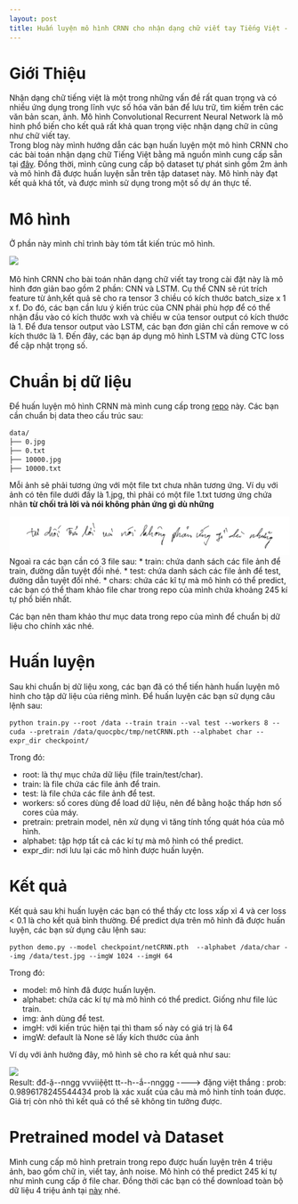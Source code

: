 ```yaml
---
layout: post
title: Huấn luyện mô hình CRNN cho nhận dạng chữ viết tay Tiếng Việt - How to train your dragon. 
---
```

# Giới Thiệu
Nhận dạng chữ tiếng việt là một trong những vấn đề rất quan trọng và có nhiều ứng dụng trong lĩnh vực số hóa văn bản để lưu trữ, tìm kiếm trên các văn bản scan, ảnh. Mô hình Convolutional Recurrent Neural Network là mô hình phổ biến cho kết quả rất khả quan trọng việc nhận dạng chữ in cũng như chữ viết tay. <br/> Trong blog này mình hướng dẫn các bạn huấn luyện một mô hình CRNN cho các bài toán nhận dạng chữ Tiếng Việt bằng mã nguồn mình cung cấp sẵn tại [đây](https://github.com/pbcquoc/crnn). Đồng thời, mình cũng cung cấp bộ dataset tự phát sinh gồm 2m ảnh và mô hình đã được huấn luyện sẵn trên tập dataset này. Mô hình này đạt kết quả khá tốt, và được mình sử dụng trong một số dự án thực tế. 

# Mô hình
Ở phần này mình chỉ trình bày tóm tắt kiến trúc mô hình. 
<div class="img-div" markdown="0">
    <img src="https://github.com/pbcquoc/crnn/raw/master/img/crnn.png" />
</div>

Mô hình CRNN cho bài toán nhân dạng chữ viết tay trong cài đặt này là mô hình đơn giản bao gồm 2 phần: CNN và LSTM. Cụ thể CNN sẽ rút trích feature từ ảnh,kết quả sẽ cho ra tensor 3 chiều có kích thước batch_size x 1 x f. Do đó, các bạn cần lưu ý kiến trúc của CNN phải phù hợp để có thể nhận đầu vào có kích thước wxh và chiều w của tensor output có kích thước là 1. Để đưa tensor output vào LSTM, các bạn đơn giản chỉ cần remove w có kích thước là 1. Đến đây, các bạn áp dụng mô hình LSTM và dùng CTC loss để cập nhật trọng số. 

# Chuẩn bị dữ liệu
Để huấn luyện mô hình CRNN mà mình cung cấp trong [repo](https://github.com/pbcquoc/crnn) này. Các bạn cần chuẩn bị data theo cấu trúc sau:
```
data/
├── 0.jpg
├── 0.txt
├── 10000.jpg
├── 10000.txt
```
Mỗi ảnh sẽ phải tương ứng với một file txt chưa nhãn tương ứng. Ví dụ với ảnh có tên file dưới đấy là 1.jpg, thì phải có một file 1.txt tương ứng chứa nhãn **từ chối trả lời và nói không phản ứng gì dù những**
<div class="img-div" markdown="0">
    <img src="/images/crnn_ex.png" />
</div>
Ngoaì ra các bạn cần có 3 file sau:
* train: chứa danh sách các file ảnh để train, đường dẫn tuyệt đối nhé. 
* test: chứa danh sách các file ảnh để test, đường dẫn tuyệt đối nhé. 
* chars: chứa các kĩ tự mà mô hình có thể predict, các bạn có thể tham khảo file char trong repo của mình chứa khoảng 245 kí tự phổ biến nhất. 

Các bạn nên tham khảo thư mục data trong repo của mình để chuẩn bị dữ liệu cho chính xác nhé. 

# Huấn luyện
Sau khi chuẩn bị dữ liệu xong, các bạn đã có thể tiến hành huấn luyện mô hình cho tập dữ liệu của riêng mình. Để huấn luyện các bạn sử dụng câu lệnh sau:
```
python train.py --root /data --train train --val test --workers 8 --cuda --pretrain /data/quocpbc/tmp/netCRNN.pth --alphabet char --expr_dir checkpoint/
```
Trong đó:
* root: là thự mục chứa dữ liệu (file train/test/char).
* train: là file chứa các file ảnh để train.
* test: là file chứa các file ảnh để test.
* workers: số cores dùng để load dữ liệu, nên để bằng hoặc thấp hơn số cores của máy.
* pretrain: pretrain model, nên xử dụng vì tăng tính tống quát hóa của mô hình.
* alphabet: tập hợp tất cả các kí tự mà mô hình có thể predict.
* expr_dir: nơi lưu lại các mô hình được huấn luyện. 

# Kết quả
Kết quả sau khi huấn luyện các bạn có thể thấy ctc loss xấp xỉ 4 và cer loss < 0.1 là cho kết quả bình thường. 
Để predict dựa trên mô hình đã được huấn luyện, các bạn sử dụng câu lệnh sau:
```
python demo.py --model checkpoint/netCRNN.pth  --alphabet /data/char --img /data/test.jpg --imgW 1024 --imgH 64
```
Trong đó:
* model: mô hình đã được huấn luyện.
* alphabet: chứa các kí tự mà mô hình có thể predict. Giống như file lúc train.
* img: ảnh dùng để test.
* imgH: với kiến trúc hiện tại thì tham số này có giá trị là 64
* imgW: default là None sẽ lấy kích thước của ảnh

Ví dụ với ảnh hưởng đây, mô hình sẽ cho ra kết quả như sau:
<div class="img-div" markdown="0">
    <img src="https://raw.githubusercontent.com/pbcquoc/crnn/master/data/18449-2_10-4.jpg" />
</div>
Result: đđ-ặ--nngg vvviiệệtt tt--h--ắ--nnggg ----> đặng việt thắng : prob: 0.9896178245544434
prob là xác xuất của câu mà mô hình tính toán được. Giá trị còn nhỏ thì kết quả có thể sẽ không tin tưởng được.

# Pretrained model và Dataset
Mình cung cấp mô hình pretrain trong repo được huấn luyện trên 4 triệu ảnh, bao gồm chữ in, viết tay, ảnh noise. Mô hình có thể predict 245 kí tự như mình cung cấp ở file char.
Đồng thời các bạn có thể download toàn bộ dữ liệu 4 triệu ảnh tại [này]() nhé. 
